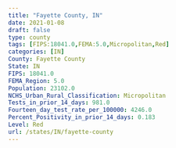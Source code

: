 ```yaml
---
title: "Fayette County, IN"
date: 2021-01-08
draft: false
type: county
tags: [FIPS:18041.0,FEMA:5.0,Micropolitan,Red]
categories: [IN]
County: Fayette County
State: IN
FIPS: 18041.0
FEMA_Region: 5.0
Population: 23102.0
NCHS_Urban_Rural_Classification: Micropolitan
Tests_in_prior_14_days: 981.0
Fourteen_day_test_rate_per_100000: 4246.0
Percent_Positivity_in_prior_14_days: 0.183
Level: Red
url: /states/IN/fayette-county
---
```



